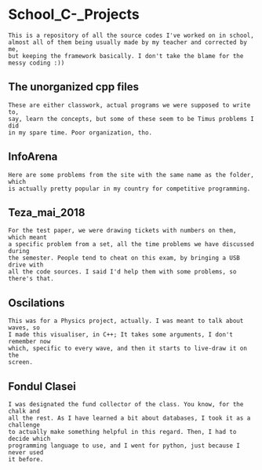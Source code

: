 # School_C-_Projects
	This is a repository of all the source codes I've worked on in school,
	almost all of them being usually made by my teacher and corrected by me,
	but keeping the framework basically. I don't take the blame for the 
	messy coding :))

## The unorganized cpp files
	These are either classwork, actual programs we were supposed to write to,
	say, learn the concepts, but some of these seem to be Timus problems I did
	in my spare time. Poor organization, tho.
## InfoArena
	Here are some problems from the site with the same name as the folder, which
	is actually pretty popular in my country for competitive programming.
## Teza_mai_2018
	For the test paper, we were drawing tickets with numbers on them, which meant
	a specific problem from a set, all the time problems we have discussed during
	the semester. People tend to cheat on this exam, by bringing a USB drive with
	all the code sources. I said I'd help them with some problems, so there's that.
## Oscilations
	This was for a Physics project, actually. I was meant to talk about waves, so
	I made this visualiser, in C++; It takes some arguments, I don't remember now
	which, specific to every wave, and then it starts to live-draw it on the 
	screen.
## Fondul Clasei
	I was designated the fund collector of the class. You know, for the chalk and
	all the rest. As I have learned a bit about databases, I took it as a challenge
	to actually make something helpful in this regard. Then, I had to decide which
	programming language to use, and I went for python, just because I never used 
	it before.

